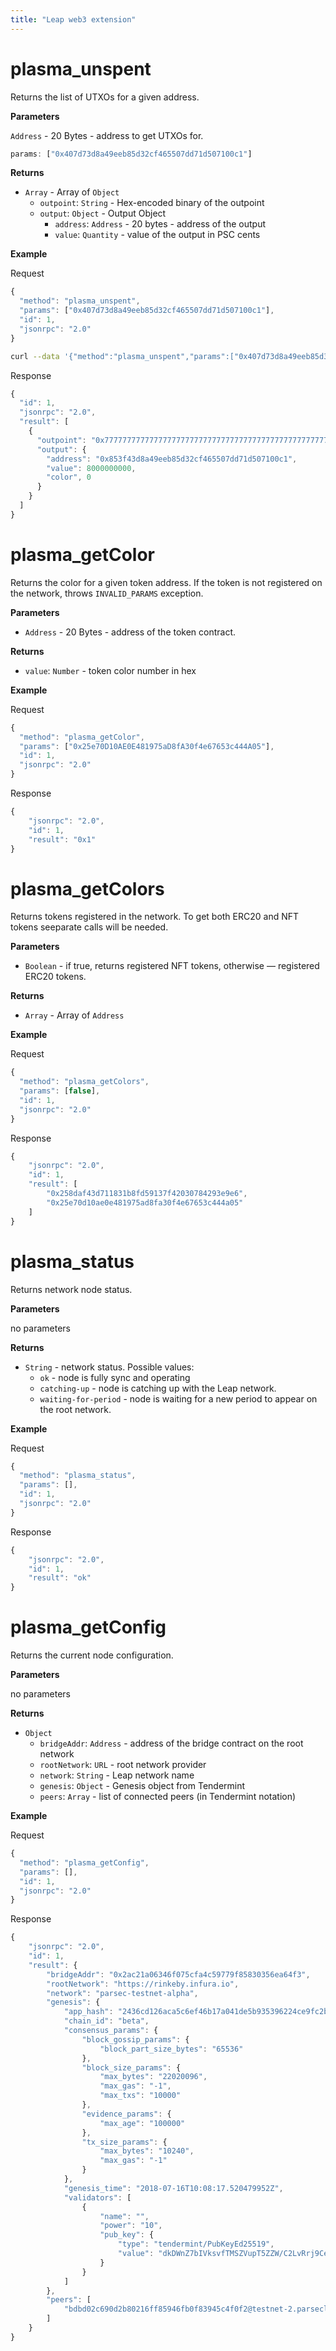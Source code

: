 ```yaml
---
title: "Leap web3 extension"
---
```


# plasma_unspent

Returns the list of UTXOs for a given address.

**Parameters**

`Address` - 20 Bytes - address to get UTXOs for.

```js
params: ["0x407d73d8a49eeb85d32cf465507dd71d507100c1"]
```

**Returns**

- `Array` - Array of `Object`
  - `outpoint`: `String` - Hex-encoded binary of the outpoint
  - `output`: `Object` - Output Object
    - `address`: `Address` - 20 bytes - address of the output
    - `value`: `Quantity` - value of the output in PSC cents

**Example**

Request

```js
{
  "method": "plasma_unspent",
  "params": ["0x407d73d8a49eeb85d32cf465507dd71d507100c1"],
  "id": 1,
  "jsonrpc": "2.0"
}
```

```bash
curl --data '{"method":"plasma_unspent","params":["0x407d73d8a49eeb85d32cf465507dd71d507100c1"],"id":1,"jsonrpc":"2.0"}' -H "Content-Type: application/json" -X POST localhost:8645
```

Response
```js
{
  "id": 1,
  "jsonrpc": "2.0",
  "result": [
    {
      "outpoint": "0x777777777777777777777777777777777777777777777777777777777777777700",
      "output": {
        "address": "0x853f43d8a49eeb85d32cf465507dd71d507100c1",
        "value": 8000000000,
        "color", 0
      }
    }
  ]
}
```

# plasma_getColor

Returns the color for a given token address. If the token is not registered on the network, throws `INVALID_PARAMS` exception.

**Parameters**

- `Address` - 20 Bytes - address of the token contract.

**Returns**

- `value`: `Number` - token color number in hex

**Example**

Request

```js
{
  "method": "plasma_getColor",
  "params": ["0x25e70D10AE0E481975aD8fA30f4e67653c444A05"],
  "id": 1,
  "jsonrpc": "2.0"
}
```

Response
```js
{
    "jsonrpc": "2.0",
    "id": 1,
    "result": "0x1"
}
```

# plasma_getColors

Returns tokens registered in the network. To get both ERC20 and NFT tokens seeparate calls will be needed.

**Parameters**

- `Boolean` - if true, returns registered NFT tokens, otherwise — registered ERC20 tokens.

**Returns**

- `Array` - Array of `Address`

**Example**

Request

```js
{
  "method": "plasma_getColors",
  "params": [false],
  "id": 1,
  "jsonrpc": "2.0"
}
```

Response
```js
{
    "jsonrpc": "2.0",
    "id": 1,
    "result": [
        "0x258daf43d711831b8fd59137f42030784293e9e6",
        "0x25e70d10ae0e481975ad8fa30f4e67653c444a05"
    ]
}
```

# plasma_status

Returns network node status.

**Parameters**

no parameters

**Returns**

- `String` - network status. Possible values:
  - `ok` - node is fully sync and operating
  - `catching-up` - node is catching up with the Leap network.
  - `waiting-for-period` - node is waiting for a new period to appear on the root network.

**Example**

Request

```js
{
  "method": "plasma_status",
  "params": [],
  "id": 1,
  "jsonrpc": "2.0"
}
```

Response
```js
{
    "jsonrpc": "2.0",
    "id": 1,
    "result": "ok"
}
```

# plasma_getConfig

Returns the current node configuration.

**Parameters**

no parameters

**Returns**

- `Object`
  - `bridgeAddr`: `Address` - address of the bridge contract on the root network
  - `rootNetwork`: `URL` - root network provider
  - `network`: `String` - Leap network name
  - `genesis`: `Object` - Genesis object from Tendermint
  - `peers`: `Array` - list of connected peers (in Tendermint notation)

**Example**

Request

```js
{
  "method": "plasma_getConfig",
  "params": [],
  "id": 1,
  "jsonrpc": "2.0"
}
```

Response
```js
{
    "jsonrpc": "2.0",
    "id": 1,
    "result": {
        "bridgeAddr": "0x2ac21a06346f075cfa4c59779f85830356ea64f3",
        "rootNetwork": "https://rinkeby.infura.io",
        "network": "parsec-testnet-alpha",
        "genesis": {
            "app_hash": "2436cd126aca5c6ef46b17a041de5b935396224ce9fc2b9cc1f1a60bf52e317e",
            "chain_id": "beta",
            "consensus_params": {
                "block_gossip_params": {
                    "block_part_size_bytes": "65536"
                },
                "block_size_params": {
                    "max_bytes": "22020096",
                    "max_gas": "-1",
                    "max_txs": "10000"
                },
                "evidence_params": {
                    "max_age": "100000"
                },
                "tx_size_params": {
                    "max_bytes": "10240",
                    "max_gas": "-1"
                }
            },
            "genesis_time": "2018-07-16T10:08:17.520479952Z",
            "validators": [
                {
                    "name": "",
                    "power": "10",
                    "pub_key": {
                        "type": "tendermint/PubKeyEd25519",
                        "value": "dkDWnZ7bIVksvfTMSZVupT5ZZW/C2LvRrj9Ce/Z9R/o="
                    }
                }
            ]
        },
        "peers": [
            "bdbd02c690d2b80216ff85946fb0f83945c4f0f2@testnet-2.parseclabs.org:46691"
        ]
    }
}
```